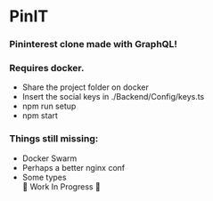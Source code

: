 # PinIT
### Pininterest clone made with GraphQL! <br/>
### Requires docker. <br/>
- Share the project folder on docker
- Insert the social keys in ./Backend/Config/keys.ts 
- npm run setup 
- npm start 
### Things still missing:
- Docker Swarm
- Perhaps a better nginx conf
- Some types
<br/>🐳 Work In Progress 🐳

